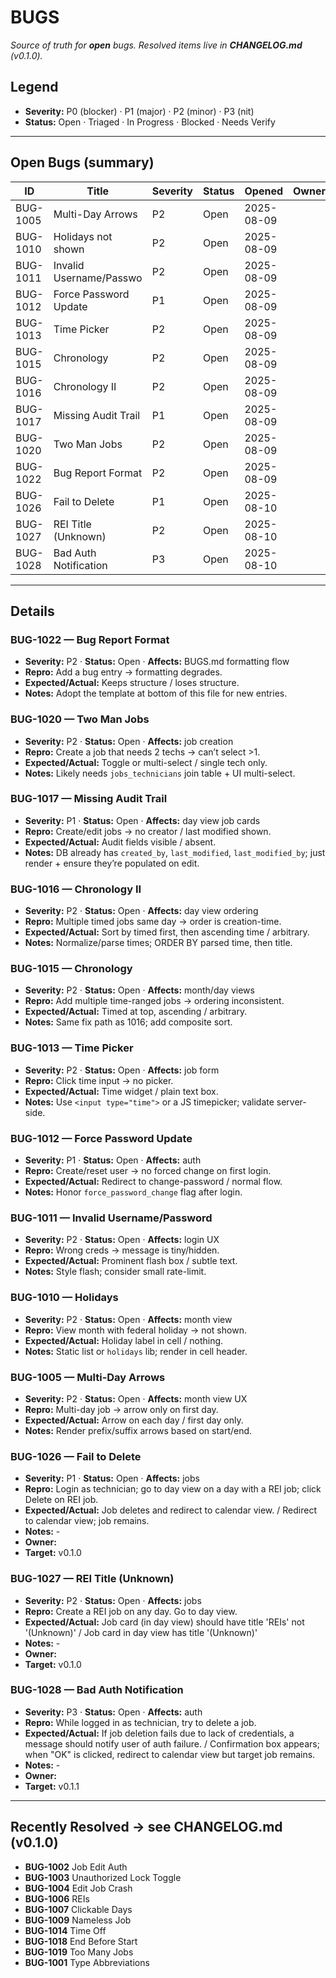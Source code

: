 # BUGS

_Source of truth for **open** bugs. Resolved items live in **CHANGELOG.md** (v0.1.0)._

## Legend

- **Severity:** P0 (blocker) · P1 (major) · P2 (minor) · P3 (nit)
- **Status:** Open · Triaged · In Progress · Blocked · Needs Verify

---

## Open Bugs (summary)
<!-- BUGS:SUMMARY START -->
| ID        | Title                   | Severity | Status        | Opened      | Owner | Target |
|-----------|-------------------------|----------|---------------|-------------|-------|--------|
| BUG-1005  | Multi-Day Arrows        | P2       | Open          | 2025-08-09  |       | v0.1.1 |
| BUG-1010  | Holidays not shown      | P2       | Open          | 2025-08-09  |       | v0.1.1 |
| BUG-1011  | Invalid Username/Passwo | P2       | Open          | 2025-08-09  |       | v0.1.1 |
| BUG-1012  | Force Password Update   | P1       | Open          | 2025-08-09  |       | v0.1.1 |
| BUG-1013  | Time Picker             | P2       | Open          | 2025-08-09  |       | v0.1.1 |
| BUG-1015  | Chronology              | P2       | Open          | 2025-08-09  |       | v0.1.1 |
| BUG-1016  | Chronology II           | P2       | Open          | 2025-08-09  |       | v0.1.1 |
| BUG-1017  | Missing Audit Trail     | P1       | Open          | 2025-08-09  |       | v0.1.1 |
| BUG-1020  | Two Man Jobs            | P2       | Open          | 2025-08-09  |       | v0.1.1 |
| BUG-1022  | Bug Report Format       | P2       | Open          | 2025-08-09  |       | v0.1.1 |
| BUG-1026  | Fail to Delete          | P1       | Open          | 2025-08-10  |       | v0.1.0 |
| BUG-1027  | REI Title (Unknown)     | P2       | Open          | 2025-08-10  |       | v0.1.0 |
| BUG-1028  | Bad Auth Notification   | P3       | Open          | 2025-08-10  |       | v0.1.1 |
<!-- BUGS:SUMMARY END -->
---

## Details
<!-- BUGS:DETAILS START -->
### BUG-1022 — Bug Report Format

- **Severity:** P2 · **Status:** Open · **Affects:** BUGS.md formatting flow
- **Repro:** Add a bug entry → formatting degrades.
- **Expected/Actual:** Keeps structure / loses structure.
- **Notes:** Adopt the template at bottom of this file for new entries.

### BUG-1020 — Two Man Jobs

- **Severity:** P2 · **Status:** Open · **Affects:** job creation
- **Repro:** Create a job that needs 2 techs → can’t select >1.
- **Expected/Actual:** Toggle or multi-select / single tech only.
- **Notes:** Likely needs `jobs_technicians` join table + UI multi-select.

### BUG-1017 — Missing Audit Trail

- **Severity:** P1 · **Status:** Open · **Affects:** day view job cards
- **Repro:** Create/edit jobs → no creator / last modified shown.
- **Expected/Actual:** Audit fields visible / absent.
- **Notes:** DB already has `created_by`, `last_modified`, `last_modified_by`; just render + ensure they’re populated on edit.

### BUG-1016 — Chronology II

- **Severity:** P2 · **Status:** Open · **Affects:** day view ordering
- **Repro:** Multiple timed jobs same day → order is creation-time.
- **Expected/Actual:** Sort by timed first, then ascending time / arbitrary.
- **Notes:** Normalize/parse times; ORDER BY parsed time, then title.

### BUG-1015 — Chronology

- **Severity:** P2 · **Status:** Open · **Affects:** month/day views
- **Repro:** Add multiple time-ranged jobs → ordering inconsistent.
- **Expected/Actual:** Timed at top, ascending / arbitrary.
- **Notes:** Same fix path as 1016; add composite sort.

### BUG-1013 — Time Picker

- **Severity:** P2 · **Status:** Open · **Affects:** job form
- **Repro:** Click time input → no picker.
- **Expected/Actual:** Time widget / plain text box.
- **Notes:** Use `<input type="time">` or a JS timepicker; validate server-side.

### BUG-1012 — Force Password Update

- **Severity:** P1 · **Status:** Open · **Affects:** auth
- **Repro:** Create/reset user → no forced change on first login.
- **Expected/Actual:** Redirect to change-password / normal flow.
- **Notes:** Honor `force_password_change` flag after login.

### BUG-1011 — Invalid Username/Password

- **Severity:** P2 · **Status:** Open · **Affects:** login UX
- **Repro:** Wrong creds → message is tiny/hidden.
- **Expected/Actual:** Prominent flash box / subtle text.
- **Notes:** Style flash; consider small rate-limit.

### BUG-1010 — Holidays

- **Severity:** P2 · **Status:** Open · **Affects:** month view
- **Repro:** View month with federal holiday → not shown.
- **Expected/Actual:** Holiday label in cell / nothing.
- **Notes:** Static list or `holidays` lib; render in cell header.

### BUG-1005 — Multi-Day Arrows

- **Severity:** P2 · **Status:** Open · **Affects:** month view UX
- **Repro:** Multi-day job → arrow only on first day.
- **Expected/Actual:** Arrow on each day / first day only.
- **Notes:** Render prefix/suffix arrows based on start/end.

### BUG-1026 — Fail to Delete

- **Severity:** P1 · **Status:** Open · **Affects:** jobs
- **Repro:** Login as technician; go to day view on a day with a REI job; click Delete on REI job.
- **Expected/Actual:** Job deletes and redirect to calendar view. / Redirect to calendar view; job remains.
- **Notes:** -
- **Owner:** 
- **Target:** v0.1.0

### BUG-1027 — REI Title (Unknown)

- **Severity:** P2 · **Status:** Open · **Affects:** jobs
- **Repro:** Create a REI job on any day. Go to day view.
- **Expected/Actual:** Job card (in day view) should have title 'REIs' not '(Unknown)' / Job card in day view has title '(Unknown)'
- **Notes:** -
- **Owner:** 
- **Target:** v0.1.0

### BUG-1028 — Bad Auth Notification

- **Severity:** P3 · **Status:** Open · **Affects:** auth
- **Repro:** While logged in as technician, try to delete a job.
- **Expected/Actual:** If job deletion fails due to lack of credentials, a message should notify user of auth failure. / Confirmation box appears; when "OK" is clicked, redirect to calendar view but target job remains.
- **Notes:** -
- **Owner:** 
- **Target:** v0.1.1

<!-- BUGS:DETAILS END -->
---

## Recently Resolved → see CHANGELOG.md (v0.1.0)

- **BUG-1002** Job Edit Auth
- **BUG-1003** Unauthorized Lock Toggle
- **BUG-1004** Edit Job Crash
- **BUG-1006** REIs
- **BUG-1007** Clickable Days
- **BUG-1009** Nameless Job
- **BUG-1014** Time Off
- **BUG-1018** End Before Start
- **BUG-1019** Too Many Jobs
- **BUG-1001** Type Abbreviations
